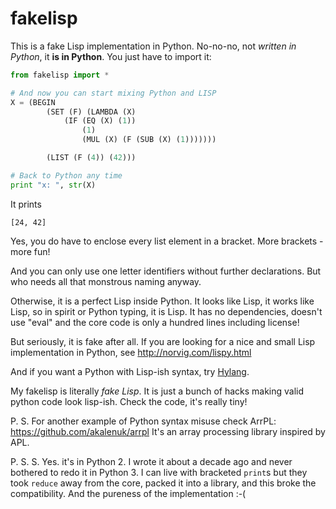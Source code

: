 fakelisp
========

This is a fake Lisp implementation in Python. No-no-no, not *written in Python*, it **is in Python**. You just have to import it:
```python
from fakelisp import *

# And now you can start mixing Python and LISP
X = (BEGIN
        (SET (F) (LAMBDA (X)
            (IF (EQ (X) (1))
                (1)
                (MUL (X) (F (SUB (X) (1)))))))

        (LIST (F (4)) (42)))

# Back to Python any time
print "x: ", str(X)
```

It prints

    [24, 42]
    
Yes, you do have to enclose every list element in a bracket. More brackets - more fun!

And you can only use one letter identifiers without further declarations. But who needs all that monstrous naming anyway.

Otherwise, it is a perfect Lisp inside Python. It looks like Lisp, it works like Lisp, so in spirit or Python typing, it is Lisp. It has no dependencies, doesn't use "eval" and the core code is only a hundred lines including license!

But seriously, it is fake after all. If you are looking for a nice and small Lisp implementation in Python, see http://norvig.com/lispy.html

And if you want a Python with Lisp-ish syntax, try [Hylang](https://github.com/hylang/hy).

My fakelisp is literally _fake Lisp_. It is just a bunch of hacks making valid python code look lisp-ish. Check the code, it's really tiny!


P. S. For another example of Python syntax misuse check ArrPL: https://github.com/akalenuk/arrpl It's an array processing library inspired by APL.

P. S. S. Yes. it's in Python 2. I wrote it about a decade ago and never bothered to redo it in Python 3. I can live with bracketed `print`s but they took `reduce` away from the core, packed it into a library, and this broke the compatibility. And the pureness of the implementation :-(
